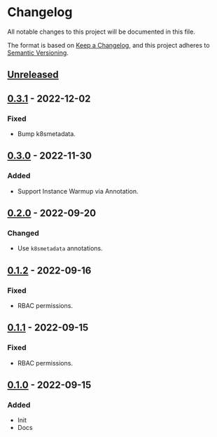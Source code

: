 # Changelog

All notable changes to this project will be documented in this file.

The format is based on [Keep a Changelog](https://keepachangelog.com/en/1.0.0/),
and this project adheres to [Semantic Versioning](https://semver.org/spec/v2.0.0.html).



## [Unreleased]

## [0.3.1] - 2022-12-02

### Fixed

- Bump k8smetadata.

## [0.3.0] - 2022-11-30

### Added

- Support Instance Warmup via Annotation.

## [0.2.0] - 2022-09-20

### Changed

- Use `k8smetadata` annotations.

## [0.1.2] - 2022-09-16

### Fixed

- RBAC permissions.

## [0.1.1] - 2022-09-15

### Fixed

- RBAC permissions.

## [0.1.0] - 2022-09-15

### Added

- Init
- Docs

[Unreleased]: https://github.com/giantswarm/aws-rolling-node-operator/compare/v0.3.1...HEAD
[0.3.1]: https://github.com/giantswarm/aws-rolling-node-operator/compare/v0.3.0...v0.3.1
[0.3.0]: https://github.com/giantswarm/aws-rolling-node-operator/compare/v0.2.0...v0.3.0
[0.2.0]: https://github.com/giantswarm/aws-rolling-node-operator/compare/v0.1.2...v0.2.0
[0.1.2]: https://github.com/giantswarm/aws-rolling-node-operator/compare/v0.1.1...v0.1.2
[0.1.1]: https://github.com/giantswarm/aws-rolling-node-operator/compare/v0.1.0...v0.1.1
[0.1.0]: https://github.com/giantswarm/aws-rolling-node-operator/releases/tag/v0.1.0
